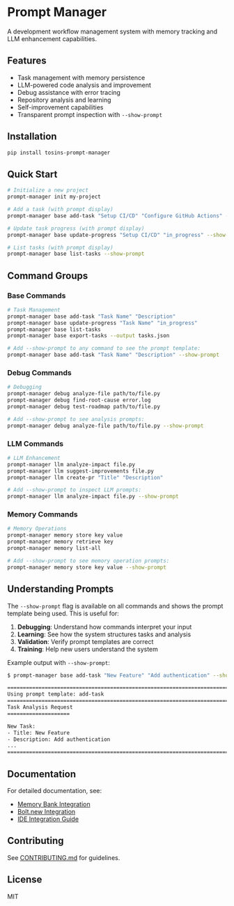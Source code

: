 # Prompt Manager

A development workflow management system with memory tracking and LLM enhancement capabilities.

## Features

- Task management with memory persistence
- LLM-powered code analysis and improvement
- Debug assistance with error tracing
- Repository analysis and learning
- Self-improvement capabilities
- Transparent prompt inspection with `--show-prompt`

## Installation

```bash
pip install tosins-prompt-manager
```

## Quick Start

```bash
# Initialize a new project
prompt-manager init my-project

# Add a task (with prompt display)
prompt-manager base add-task "Setup CI/CD" "Configure GitHub Actions" --show-prompt

# Update task progress (with prompt display)
prompt-manager base update-progress "Setup CI/CD" "in_progress" --show-prompt

# List tasks (with prompt display)
prompt-manager base list-tasks --show-prompt
```

## Command Groups

### Base Commands
```bash
# Task Management
prompt-manager base add-task "Task Name" "Description"
prompt-manager base update-progress "Task Name" "in_progress"
prompt-manager base list-tasks
prompt-manager base export-tasks --output tasks.json

# Add --show-prompt to any command to see the prompt template:
prompt-manager base add-task "Task Name" "Description" --show-prompt
```

### Debug Commands
```bash
# Debugging
prompt-manager debug analyze-file path/to/file.py
prompt-manager debug find-root-cause error.log
prompt-manager debug test-roadmap path/to/file.py

# Add --show-prompt to see analysis prompts:
prompt-manager debug analyze-file path/to/file.py --show-prompt
```

### LLM Commands
```bash
# LLM Enhancement
prompt-manager llm analyze-impact file.py
prompt-manager llm suggest-improvements file.py
prompt-manager llm create-pr "Title" "Description"

# Add --show-prompt to inspect LLM prompts:
prompt-manager llm analyze-impact file.py --show-prompt
```

### Memory Commands
```bash
# Memory Operations
prompt-manager memory store key value
prompt-manager memory retrieve key
prompt-manager memory list-all

# Add --show-prompt to see memory operation prompts:
prompt-manager memory store key value --show-prompt
```

## Understanding Prompts

The `--show-prompt` flag is available on all commands and shows the prompt template being used. This is useful for:

1. **Debugging**: Understand how commands interpret your input
2. **Learning**: See how the system structures tasks and analysis
3. **Validation**: Verify prompt templates are correct
4. **Training**: Help new users understand the system

Example output with `--show-prompt`:
```bash
$ prompt-manager base add-task "New Feature" "Add authentication" --show-prompt

================================================================================
Using prompt template: add-task
================================================================================
Task Analysis Request
====================

New Task:
- Title: New Feature
- Description: Add authentication
...
================================================================================
```

## Documentation

For detailed documentation, see:
- [Memory Bank Integration](docs/ide-integrations/cline/cline-memorybank.md)
- [Bolt.new Integration](docs/ide-integrations/cline/bolt-new-cline-memorybank.md)
- [IDE Integration Guide](docs/ide-integrations/README.md)

## Contributing

See [CONTRIBUTING.md](CONTRIBUTING.md) for guidelines.

## License

MIT
